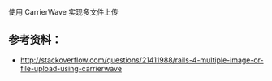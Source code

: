 使用 CarrierWave 实现多文件上传

## 参考资料：

- <http://stackoverflow.com/questions/21411988/rails-4-multiple-image-or-file-upload-using-carrierwave>
